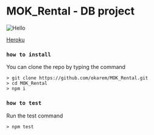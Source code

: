 
# MOK_Rental - DB project

![Hello](https://media.giphy.com/media/IgKziLLX1SDeFXAZba/giphy.gif)

[Heroku](https://mok-car-rentals.herokuapp.com/)


### `how to install`

You can clone the repo by typing the command

```console
> git clone https://github.com/okarem/MOK_Rental.git
> cd MOK_Rental
> npm i
```
### `how to test`
Run the test command

```console
> npm test
```

